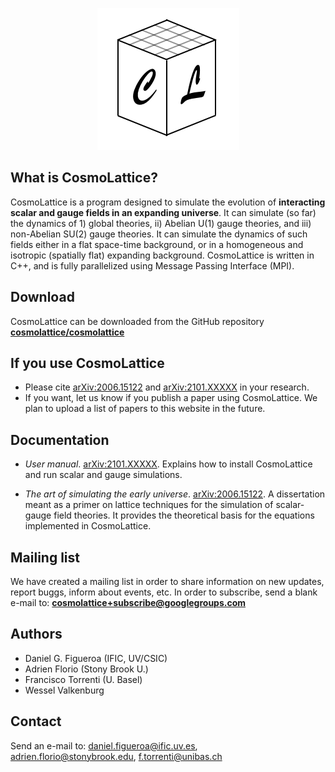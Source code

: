<p align="center">
  <img src="CLlogo.png" />
</p>

## What is CosmoLattice?

CosmoLattice is a program designed to simulate the evolution of **interacting scalar and gauge
fields in an expanding universe**. It can simulate (so far) the dynamics of 1) global theories, ii) Abelian U(1) gauge theories, and iii) non-Abelian SU(2) gauge theories. It can simulate the dynamics of such fields either in a flat space-time background, or in a homogeneous and isotropic (spatially flat) expanding background. CosmoLattice is written in C++, and is fully parallelized using Message Passing Interface (MPI).

## Download

CosmoLattice can be downloaded from the GitHub repository **[cosmolattice/cosmolattice](http://github.com/cosmolattice/cosmolattice)**

## If you use CosmoLattice

- Please cite [arXiv:2006.15122](https://arxiv.org/pdf/2101.XXXXX.pdf) and [arXiv:2101.XXXXX](https://arxiv.org/pdf/2101.XXXXX.pdf) in your research.
- If you want, let us know if you publish a paper using CosmoLattice. We plan to upload a list of papers to this website in the future.

## Documentation

- _User manual_. [arXiv:2101.XXXXX](https://arxiv.org/pdf/2101.XXXXX.pdf). Explains how to install CosmoLattice and run scalar and gauge simulations.


- _The art of simulating the early universe_. [arXiv:2006.15122](https://arxiv.org/pdf/2006.15122.pdf). A dissertation meant as a primer on lattice techniques for the simulation of scalar-gauge field theories. It provides the theoretical basis for the equations implemented in CosmoLattice. 

## Mailing list

We have created a mailing list in order to share information on new updates, report buggs, inform about events, etc. In order to subscribe, send a blank e-mail to: **[cosmolattice+subscribe@googlegroups.com](cosmolattice+subscribe@googlegroups.com)**

## Authors 

- Daniel G. Figueroa (IFIC, UV/CSIC)
- Adrien Florio (Stony Brook U.)
- Francisco Torrenti (U. Basel)
- Wessel Valkenburg

## Contact

Send an e-mail to: daniel.figueroa@ific.uv.es, adrien.florio@stonybrook.edu, f.torrenti@unibas.ch
